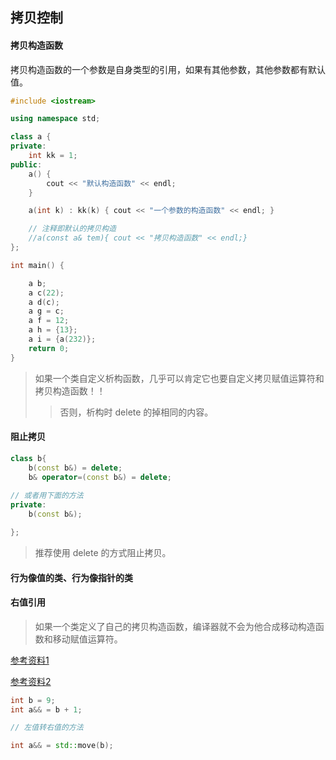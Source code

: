 
拷贝控制
------------

#### 拷贝构造函数

拷贝构造函数的一个参数是自身类型的引用，如果有其他参数，其他参数都有默认值。

```C++
#include <iostream>

using namespace std;

class a {
private:
	int kk = 1;
public:
	a() {
		cout << "默认构造函数" << endl;
	}

	a(int k) : kk(k) { cout << "一个参数的构造函数" << endl; }

	// 注释即默认的拷贝构造
	//a(const a& tem){ cout << "拷贝构造函数" << endl;}
};

int main() {

	a b;
	a c(22);
	a d(c);
	a g = c;
	a f = 12;
	a h = {13};
	a i = {a(232)};
	return 0;
}
```

> 如果一个类自定义析构函数，几乎可以肯定它也要自定义拷贝赋值运算符和拷贝构造函数！！
>> 否则，析构时 delete 的掉相同的内容。

#### 阻止拷贝

```C++
class b{
	b(const b&) = delete;
	b& operator=(const b&) = delete;
	
// 或者用下面的方法
private:
    b(const b&);

};
```
> 推荐使用 delete 的方式阻止拷贝。

#### 行为像值的类、行为像指针的类

#### 右值引用

> 如果一个类定义了自己的拷贝构造函数，编译器就不会为他合成移动构造函数和移动赋值运算符。 

[参考资料1][1]

[1]:http://blog.csdn.net/yapian8/article/details/42341307

[参考资料2][2]

[2]:https://www.zhihu.com/question/22111546

```C++
int b = 9;
int a&& = b + 1;

// 左值转右值的方法

int a&& = std::move(b);
```
